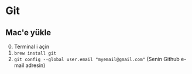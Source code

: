 # Git

## Mac'e yükle

0.  Terminal i açin
1.  `brew install git`
1.  `git config --global user.email "myemail@gmail.com"` (Senin Github e-mail adresin)
